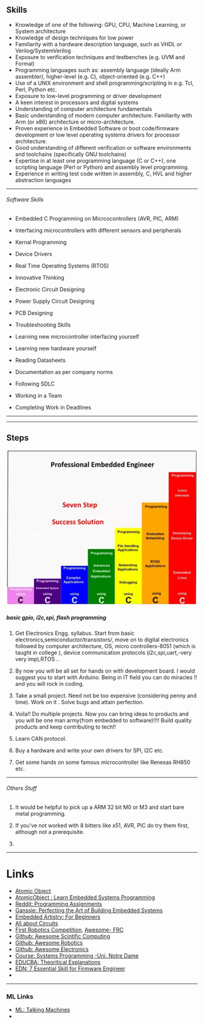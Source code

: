 ## Skills

- Knowledge of one of the following: GPU, CPU, Machine Learning, or System architecture
- Knowledge of design techniques for low power
- Familiarity with a hardware description language, such as VHDL or Verilog/SystemVerilog
- Exposure to verification techniques and testbenches (e.g. UVM and Formal)
- Programming languages such as: assembly language (ideally Arm assembler), higher-level (e.g. C), object-oriented (e.g. C++)
- Use of a UNIX environment and shell programming/scripting in e.g. Tcl, Perl, Python etc.
- Exposure to low-level programming or driver development
- A keen interest in processors and digital systems
- Understanding of computer architecture fundamentals
- Basic understanding of modern computer architecture. Familiarity with Arm (or x86) architecture or micro-architecture.
- Proven experience in Embedded Software or boot code/firmware development or low level operating systems drivers for processor architecture.
- Good understanding of different verification or software environments and  toolchains (specifically GNU toolchains)
- Expertise in at least one programming language (C or C++), one scripting language (Perl or Python) and assembly level programming.
- Experience in writing test code written in assembly, C, HVL and higher abstraction languages

-----
###### Software Skills

- Embedded C Programming on Micrcocontrollers (AVR, PIC, ARM)
- Interfacing microcontrollers with different sensors and peripherals
- Kernal Programming
- Device Drivers
- Real Time Operating Systems (RTOS)
- Innovative Thinking


- Electronic Circuit Designing
- Power Supply Circuit Designing
- PCB Designing
- Troubleshooting Skills


- Learning new microcontroller interfacing yourself
- Learning new hardware yourself
- Reading Datasheets
- Documentation as per company norms
- Following SDLC
- Working in a Team
- Completing Work in Deadlines
--------
--------

## Steps

![7 steps to embedded programming](https://github.com/harveyntt/Learn_Embedded_Systems_Programming/blob/master/data-lake/7-steps-embedded-systems.PNG?raw=true)

##### basic gpio, i2c,spi, flash programming

1) Get Electronics Engg. syllabus. Start from basic electronics,semiconductor/transistors/, move on to digital electronics followed by computer architecture, OS, micro controllers-8051 (which is taught in college ), device communication protocols (i2c,spi,uart,-very very imp),RTOS ..

2) By now you will be all set  for hands on with development board. I would suggest you to start with Arduino. Being in IT field you can do miracles !! and you will rock in coding.

3) Take a small project. Need not be too expensive (considering penny and time). Work on it . Solve bugs and attain perfection.

4) Voila!! Do multiple projects. Now you can bring ideas to products and you will be one man army(from embedded to software)!!!! Build quality products and keep contributing to tech!!

5) Learn CAN protocol.
6) Buy a hardware and write your own drivers for SPI, I2C etc.
7) Get some hands on some famous microcontroller like Renesas RH850 etc.

-----
###### Others Stuff
1) It would be helpful to pick up a ARM 32 bit M0 or M3 and start bare metal programming.

2) If you've not worked with 8 bitters like x51, AVR, PIC do try them first, although not a prerequisite.

3) 


-----------
# Links

- [Atomic Object](https://atomicobject.com/)
- [AtomicObject : Learn Embedded Systems Programming](https://spin.atomicobject.com/2015/08/19/learn-embedded-systems-programming/)
- [Reddit: Programming Assignments](https://www.reddit.com/r/osdev/comments/e8tvh8/best_programming_assignments_to_help_undergrads/)
- [Ganssle: Perfecting the Art of Building Embedded Systems](http://www.ganssle.com/)
- [Embedded Artistry: For Beginners](https://embeddedartistry.com/beginners/)
- [All about Circuits](https://www.allaboutcircuits.com/textbook/)
- [First Robotics Competition](https://www.firstinspires.org/robotics/frc),  [Awesome- FRC](https://awesomelists.top/#repos/andrewda/awesome-frc)
- [Github: Awesome Scintific Computing](https://awesomelists.top/#repos/nschloe/awesome-scientific-computing)
- [Github: Awesome Robotics](https://github.com/Kiloreux/awesome-robotics)
- [Github: Awesome Electronics](https://github.com/kitspace/awesome-electronics)
- [Course: Systems Programming -Uni. Notre Dame](https://www3.nd.edu/~pbui/teaching/cse.20289.sp17/)
- [EDUCBA: Theoritical Explanations](https://www.educba.com/linux-vs-windows/)
- [EDN: 7 Essential Skill for Firmware Engineer](https://www.edn.com/7-essential-skills-for-firmware-engineers/)
- 




----
### ML Links
- [ML: Talking Machines](http://www.thetalkingmachines.com/)
- []()
















